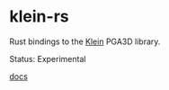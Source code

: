 # klein-rs

Rust bindings to the [Klein](https://github.com/jeremyong/klein/) PGA3D library.

Status: Experimental

[docs](https://docs.rs/klein)